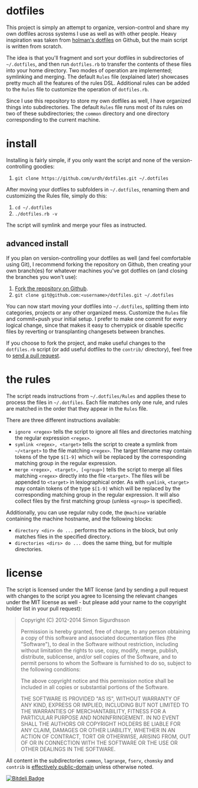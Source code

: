 dotfiles
========
This project is simply an attempt to organize, version-control and share my own dotfiles across systems I use as well as with other people.
Heavy inspiration was taken from [holman's dotfiles](https://github.com/holman/dotfiles) on Github, but the main script is written from scratch.

The idea is that you'll fragment and sort your dotfiles in subdirectories of `~/.dotfiles`, and then run `dotfiles.rb` to transfer the contents of these files into your home directory.
Two modes of operation are implemented; symlinking and merging.
The default `Rules` file (explained later) showcases pretty much all the features of the rules DSL.
Additional rules can be added to the `Rules` file to customize the operation of `dotfiles.rb`.

Since I use this repository to store my own dotfiles as well, I have organized things into subdirectories. The default `Rules` file runs most of its rules on two of these subdirectories; the `common` directory and one directory corresponding to the current machine.

install
=======
Installing is fairly simple, if you only want the script and none of the version-controlling goodies:

1. `git clone https://github.com/urdh/dotfiles.git ~/.dotfiles`

After moving your dotfiles to subfolders in `~/.dotfiles`, renaming them and customizing the Rules file, simply do this:

1. `cd ~/.dotfiles`
2. `./dotfiles.rb -v`

The script will symlink and merge your files as instructed.

advanced install
----------------
If you plan on version-controlling your dotfiles as well (and feel comfortable using Git), I recommend forking the repository on Github, then creating your own branch(es) for whatever machines you've got dotfiles on (and closing the branches you won't use):

1. [Fork the repository on Github](https://help.github.com/articles/fork-a-repo).
2. `git clone git@github.com:<username>/dotfiles.git ~/.dotfiles`

You can now start moving your dotfiles into `~/.dotfiles`, splitting them into categories, projects or any other organized mess. Customize the `Rules` file and commit+push your initial setup.
I prefer to make one commit for every logical change, since that makes it easy to cherrypick or disable specific files by reverting or transplanting changesets between branches.

If you choose to fork the project, and make useful changes to the `dotfiles.rb` script (or add useful dotfiles to the `contrib/` directory), feel free to [send a pull request](https://help.github.com/articles/using-pull-requests).

the rules
=========
The script reads instructions from `~/.dotfiles/Rules` and applies these to process the files in `~/.dotfiles`.
Each file matches only one rule, and rules are matched in the order that they appear in the `Rules` file.

There are three different instructions available:

* `ignore <regex>` tells the script to ignore all files and directories matching the regular expression `<regex>`.
* `symlink <regex>, <target>` tells the script to create a symlink from `~/<target>` to the file matching `<regex>`. The target filename may contain tokens of the type `$[1-9]` which will be replaced by the corresponding matching group in the regular expression.
* `merge <regex>, <target>, [<group>]` tells the script to merge all files matching `<regex>` directly into the file `<target>`. The files will be appended to `<target>` in lexiographical order. As with `symlink`, `<target>` may contain tokens of the type `$[1-9]` which will be replaced by the corresponding matching group in the regular expression. It will also collect files by the first matching group (unless `<group>` is specified).

Additionally, you can use regular ruby code, the `@machine` variable containing the machine hostname, and the following blocks:

* `directory <dir> do ...` performs the actions in the block, but only matches files in the specified directory.
* `directories <dirs> do ...` does the same thing, but for multiple directories.

license
=======
The script is licensed under the MIT license (and by sending a pull request with changes to the script you agree to licensing the relevant changes under the MIT license as well - but please add your name to the copyright holder list in your pull request):

> Copyright (C) 2012-2014 Simon Sigurdhsson
>
> Permission is hereby granted, free of charge, to any person obtaining a copy of this software and associated documentation files (the "Software"), to deal in the Software without restriction, including without limitation the rights to use, copy, modify, merge, publish, distribute, sublicense, and/or sell copies of the Software, and to permit persons to whom the Software is furnished to do so, subject to the following conditions:
>
> The above copyright notice and this permission notice shall be included in all copies or substantial portions of the Software.
>
> THE SOFTWARE IS PROVIDED "AS IS", WITHOUT WARRANTY OF ANY KIND, EXPRESS OR IMPLIED, INCLUDING BUT NOT LIMITED TO THE WARRANTIES OF MERCHANTABILITY, FITNESS FOR A PARTICULAR PURPOSE AND NONINFRINGEMENT. IN NO EVENT SHALL THE AUTHORS OR COPYRIGHT HOLDERS BE LIABLE FOR ANY CLAIM, DAMAGES OR OTHER LIABILITY, WHETHER IN AN ACTION OF CONTRACT, TORT OR OTHERWISE, ARISING FROM, OUT OF OR IN CONNECTION WITH THE SOFTWARE OR THE USE OR OTHER DEALINGS IN THE SOFTWARE.

All content in the subdirectories `common`, `lagrange`, `fserv`, `chomsky` and `contrib` is [effectively public-domain](http://creativecommons.org/publicdomain/zero/1.0/) unless otherwise noted.


[![Bitdeli Badge](https://d2weczhvl823v0.cloudfront.net/urdh/dotfiles/trend.png)](https://bitdeli.com/free "Bitdeli Badge")

